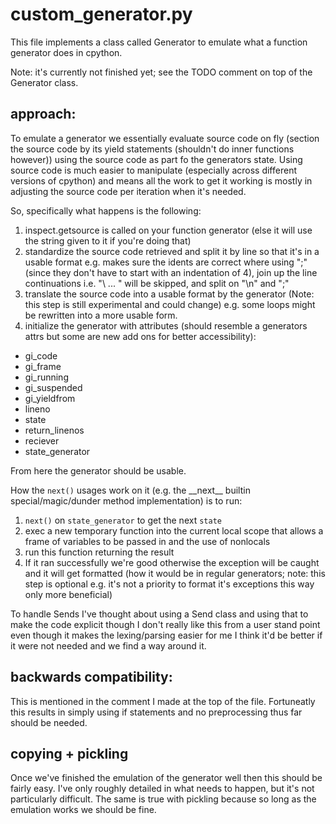 # custom_generator.py

This file implements a class called Generator to emulate what a function generator does in cpython.

Note: it's currently not finished yet; see the TODO comment on top of the Generator class.

## approach:

To emulate a generator we essentially evaluate source code on fly (section the source code by its yield statements (shouldn't do inner functions however)) using the source code as part fo the generators state. Using source code is much easier to manipulate (especially across different versions of cpython) and means all the work to get it working is mostly in adjusting the source code per iteration when it's needed.

So, specifically what happens is the following:
1. inspect.getsource is called on your function generator (else it will use the string given to it if you're doing that)
2. standardize the source code retrieved and split it by line so that it's in a usable format e.g. makes sure the idents are correct where using ";" (since they don't have to start with an indentation of 4), join up the line continuations i.e. "\ ... " will be skipped, and split on "\n" and ";"
3. translate the source code into a usable format by the generator (Note: this step is still experimental and could change) e.g. some loops might be rewritten into a more usable form.
4. initialize the generator with attributes (should resemble a generators attrs but some are new add ons for better accessibility):
 - gi_code
 - gi_frame
 - gi_running
 - gi_suspended
 - gi_yieldfrom
 - lineno
 - state
 - return_linenos
 - reciever
 - state_generator

From here the generator should be usable.

How the ```next()``` usages work on it (e.g. the \_\_next\_\_ builtin special/magic/dunder method implementation) is to run:
1. ```next()``` on ```state_generator``` to get the next ```state```
2. exec a new temporary function into the current local scope that allows a frame of variables to be passed in and the use of nonlocals
3. run this function returning the result
4. If it ran successfully we're good otherwise the exception will be caught and it will get formatted (how it would be in regular generators; note: this step is optional e.g. it's not a priority to format it's exceptions this way only more beneficial)

To handle Sends I've thought about using a Send class and using that to make the code explicit though I don't really like this from a user stand point even though it makes the lexing/parsing easier for me I think it'd be better if it were not needed and we find a way around it.

## backwards compatibility:

This is mentioned in the comment I made at the top of the file. Fortuneatly this results in simply using if statements and no preprocessing thus far should be needed.

## copying + pickling

Once we've finished the emulation of the generator well then this should be fairly easy. I've only roughly detailed in what needs to happen, but it's not particularly difficult. The same is true with pickling because so long as the emulation works we should be fine.
